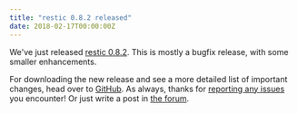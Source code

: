 ```yaml
---
title: "restic 0.8.2 released"
date: 2018-02-17T00:00:00Z
---
```


We've just released [restic 0.8.2](https://github.com/restic/restic/releases/tag/v0.8.2). This is mostly a bugfix release, with some smaller enhancements.

For downloading the new release and see a more detailed list of important changes, head over to [GitHub](https://github.com/restic/restic/releases/tag/v0.8.2). As always, thanks for [reporting any issues](https://github.com/restic/restic/issues/new) you encounter! Or just write a post in [the forum](https://forum.restic.net).
